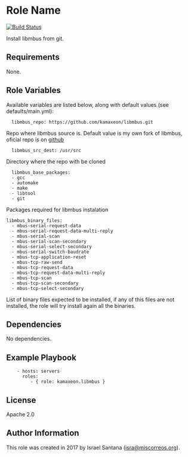 Role Name
=========
[![Build Status](https://travis-ci.org/kamaxeon/ansible-role-libmbus.svg?branch=master)](https://travis-ci.org/kamaxeon/ansible-role-libmbus)

Install libmbus from git.

Requirements
------------

None.

Role Variables
--------------
Available variables are listed below, along with default values (see defaults/main.yml):

```
  libmbus_repo: https://github.com/kamaxeon/libmbus.git
```

Repo where libmbus source is. Default value is my own fork of libmbus, oficial repo is on [github](https://github.com/rscada/libmbus)

```
  libmbus_src_dest: /usr/src
```

Directory where the repo with be cloned


```
  libmbus_base_packages:
  - gcc
  - automake
  - make
  - libtool
  - git
```

Packages required for libmbus instalation

```
libmbus_binary_files:
  - mbus-serial-request-data
  - mbus-serial-request-data-multi-reply
  - mbus-serial-scan
  - mbus-serial-scan-secondary
  - mbus-serial-select-secondary
  - mbus-serial-switch-baudrate
  - mbus-tcp-application-reset
  - mbus-tcp-raw-send
  - mbus-tcp-request-data
  - mbus-tcp-request-data-multi-reply
  - mbus-tcp-scan
  - mbus-tcp-scan-secondary
  - mbus-tcp-select-secondary
```

List of binary files expected to be installed, if any of this files are not installed, the role will try
install again all the binaries.

Dependencies
------------

No dependencies.

Example Playbook
----------------

```
    - hosts: servers
      roles:
         - { role: kamaxeon.libmbus }
```

License
-------

Apache 2.0

Author Information
------------------

This role was created in 2017 by Israel Santana (isra@miscorreos.org).

